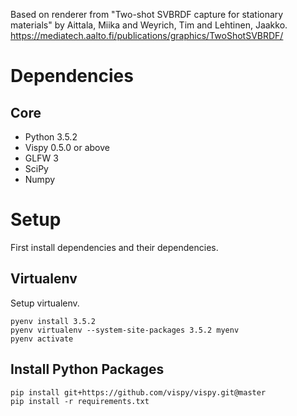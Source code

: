 Based on renderer from "Two-shot SVBRDF capture for stationary materials" by Aittala, Miika and Weyrich, Tim and Lehtinen, Jaakko. https://mediatech.aalto.fi/publications/graphics/TwoShotSVBRDF/

# Dependencies
## Core
 * Python 3.5.2
 * Vispy 0.5.0 or above
 * GLFW 3
 * SciPy
 * Numpy

# Setup
First install dependencies and their dependencies.

## Virtualenv
Setup virtualenv.
```
pyenv install 3.5.2
pyenv virtualenv --system-site-packages 3.5.2 myenv
pyenv activate
```

## Install Python Packages
```
pip install git+https://github.com/vispy/vispy.git@master
pip install -r requirements.txt
```
